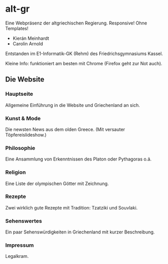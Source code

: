 # alt-gr
Eine Webpräsenz der altgriechischen Regierung.
Responsive! Ohne Templates!
- Kierán Meinhardt
- Carolin Arnold

Entstanden im E1-Informatik-GK (Rehm) des Friedrichsgymnasiums Kassel.

Kleine Info: funktioniert am besten mit Chrome (Firefox geht zur Not auch).

## Die Website

### Hauptseite
Allgemeine Einführung in die Website und Griechenland an sich.

### Kunst & Mode
Die newsten News aus dem olden Greece. (Mit versauter Töpfereislideshow.)

### Philosophie
Eine Ansammlung von Erkenntnissen des Platon oder Pythagoras o.ä.

### Religion
Eine Liste der olympischen Götter mit Zeichnung.

### Rezepte
Zwei wirklich gute Rezepte mit Tradition: Tzatziki und Souvlaki.

### Sehenswertes
Ein paar Sehenswürdigkeiten in Griechenland mit kurzer Beschreibung.

### Impressum
Legalkram.
